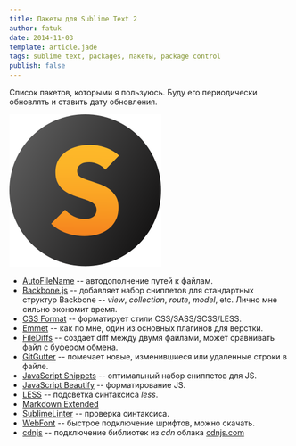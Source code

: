 ```yaml
---
title: Пакеты для Sublime Text 2
author: fatuk
date: 2014-11-03
template: article.jade
tags: sublime text, packages, пакеты, package control
publish: false
---
```


Список пакетов, которыми я пользуюсь. Буду его периодически обновлять и ставить дату обновления.

<span class="more"></span>

![sublime text](sublime.svg)

* [AutoFileName](https://sublime.wbond.net/packages/AutoFileName) -- автодополнение путей к файлам.
* [Backbone.js](https://sublime.wbond.net/packages/Backbone.js) -- добавляет набор сниппетов для стандартных структур Backbone -- *view*, *collection*, *route*, *model*, etc. Лично мне сильно экономит время.
* [CSS Format](https://sublime.wbond.net/packages/CSS%20Format) -- форматирует стили CSS/SASS/SCSS/LESS.
* [Emmet](https://sublime.wbond.net/packages/Emmet) -- как по мне, один из основных плагинов для верстки.
* [FileDiffs](https://sublime.wbond.net/packages/FileDiffs) -- создает diff между двумя файлами, может сравнивать файл с буфером обмена.
* [GitGutter](https://sublime.wbond.net/packages/GitGutter) -- помечает новые, изменившиеся или удаленные строки в файле.
* [JavaScript Snippets](https://sublime.wbond.net/packages/JavaScript%20Snippets) -- оптимальный набор сниппетов для JS.
* [JavaScript Beautify](https://sublime.wbond.net/packages/Javascript%20Beautify) -- форматирование JS.
* [LESS](https://sublime.wbond.net/packages/LESS) -- подсветка синтаксиса *less*.
* [Markdown Extended](https://sublime.wbond.net/packages/Markdown%20Extended)
* [SublimeLinter](https://sublime.wbond.net/packages/SublimeLinter) -- проверка синтаксиса.
* [WebFont](https://sublime.wbond.net/packages/WebFont) -- быстрое подключение шрифтов, можно скачать.
* [cdnjs](https://sublime.wbond.net/packages/cdnjs) -- подключение библиотек из *cdn* облака [cdnjs.com](http://cdnjs.com)